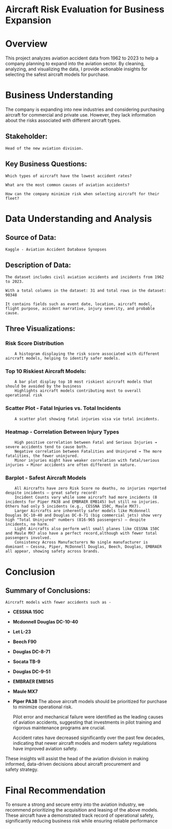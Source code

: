 # Aircraft Risk Evaluation for Business Expansion

# Overview

This project analyzes aviation accident data from 1962 to 2023 to help a company planning to expand into the aviation sector. By cleaning, analyzing, and visualizing the data, I provide actionable insights for selecting the safest aircraft models for purchase.

# Business Understanding

The company is expanding into new industries and considering purchasing aircraft for commercial and private use. However, they lack information about the risks associated with different aircraft types.

## Stakeholder:

    Head of the new aviation division.

## Key Business Questions:

    Which types of aircraft have the lowest accident rates?

    What are the most common causes of aviation accidents?

    How can the company minimize risk when selecting aircraft for their fleet?

# Data Understanding and Analysis

## Source of Data:

    Kaggle - Aviation Accident Database Synopses

## Description of Data:

    The dataset includes civil aviation accidents and incidents from 1962 to 2023.

    With a total columns in the dataset: 31 and total rows in the dataset: 90348

    It contains fields such as event date, location, aircraft model, flight purpose, accident narrative, injury severity, and probable cause.

## Three Visualizations:

   ### Risk Score Distribution

        A histogram displaying the risk score associated with different aircraft models, helping to identify safer models.
        

   ### Top 10 Riskiest Aircraft Models:

        A bar plot display top 10 most riskiest aircraft models that should be avoided by the business
        Highlights aircraft models contributing most to overall operational risk 

   ### Scatter Plot - Fatal Injuries vs. Total Incidents

        A scatter plot showing fatal injuries visa vie total incidents.

   ###  Heatmap - Correlation Between Injury Types
        High positive correlation between Fatal and Serious Injuries ➔ severe accidents tend to cause both.
        Negative correlation between Fatalities and Uninjured ➔ The more fatalities, the fewer uninjured.
        Minor injuries might have weaker correlation with fatal/serious injuries ➔ Minor accidents are often different in nature.

   ### Barplot - Safest Aircraft Models
        All Aircrafts have zero Risk Score no deaths, no injuries reported despite incidents — great safety record!
        Incident Counts vary while some aircraft had more incidents (8 incidents for Piper PA38 and EMBRAER EMB145) but still no injuries. Others had only 5 incidents (e.g., CESSNA 150C, Maule MX7).
        Larger Aircrafts are inherently safer models like Mcdonnell Douglas DC-10-40 and Douglas DC-8-71 (big commercial jets) show very high "Total Uninjured" numbers (816-965 passengers) — despite incidents, no harm.
        Light Aircrafts also perform well small planes like CESSNA 150C and Maule MX7 also have a perfect record,although with fewer total passengers involved.
        Consistency Across Manufacturers No single manufacturer is dominant — Cessna, Piper, McDonnell Douglas, Beech, Douglas, EMBRAER all appear, showing safety across brands.

# Conclusion

## Summary of Conclusions:

    Aircraft models with fewer accidents such as - 
- **CESSNA 150C**
- **Mcdonnell Douglas DC-10-40**
- **Let L-23**
- **Beech F90**
- **Douglas DC-8-71**
- **Socata TB-9**
- **Douglas DC-9-51**
- **EMBRAER EMB145**
- **Maule MX7**
- **Piper PA38**
   The above aircraft models should be prioritized for purchase to minimize operational risk.

    Pilot error and mechanical failure were identified as the leading causes of aviation accidents, suggesting that investments in pilot training and rigorous maintenance programs are crucial.

    Accident rates have decreased significantly over the past few decades, indicating that newer aircraft models and modern safety regulations have improved aviation safety.

These insights will assist the head of the aviation division in making informed, data-driven decisions about aircraft procurement and safety strategy.

# Final Recommendation
To ensure a strong and secure entry into the aviation industry, we recommend prioritizing the acquisition and leasing of the above models. These aircraft have a demonstrated track record of operational safety, significantly reducing business risk while ensuring reliable performance